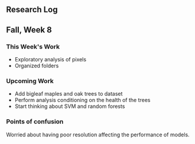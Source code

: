 ## Research Log


Fall, Week 8
----------------
  
### This Week's Work
- Exploratory analysis of pixels
- Organized folders

### Upcoming Work
- Add bigleaf maples and oak trees to dataset
- Perform analysis conditioning on the health of the trees
- Start thinking about SVM and random forests

### Points of confusion
Worried about having poor resolution affecting the performance of models.